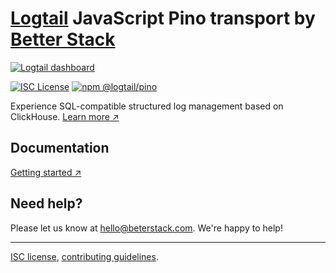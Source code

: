 # [Logtail](https://betterstack.com/logtail) JavaScript Pino transport by [Better Stack](https://betterstack.com/)
  
[![Logtail dashboard](https://user-images.githubusercontent.com/19272921/154085622-59997d5a-3f91-4bc9-a815-3b8ead16d28d.jpeg)](https://betterstack.com/logtail)


[![ISC License](https://img.shields.io/badge/license-ISC-ff69b4.svg)](LICENSE.md)
[![npm @logtail/pino](https://img.shields.io/npm/v/@logtail/pino?color=success&label=npm%20%40logtail%2Fpino)](https://www.npmjs.com/package/@logtail/pino)

Experience SQL-compatible structured log management based on ClickHouse. [Learn more ↗](https://logtail.com/)

## Documentation

[Getting started ↗](https://betterstack.com/docs/logs/javascript/pino)

## Need help?
Please let us know at [hello@beterstack.com](mailto:hello@beterstack.com). We're happy to help!

---

[ISC license](LICENSE.md), [contributing guidelines](CONTRIBUTING.md).
